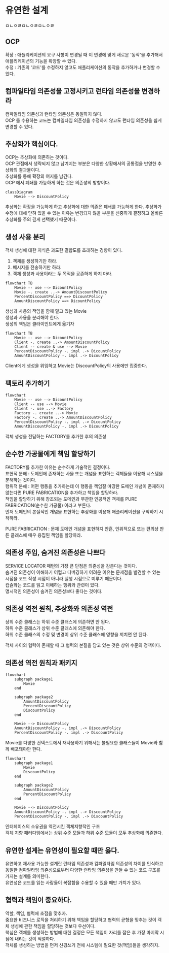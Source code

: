 # 유연한 설계

ㅁㄴㅇㄹㅁㄴㅇㄹㅁㄴㅇㄹ

## OCP

확장 : 애플리케이션의 요구 사항이 변경될 때 이 변경에 맞게 새로운 '동작'을 추가해서 애플리케이션의 기능을 확장할 수 있다.<br />
수정 : 기존의 '코드'를 수정하지 않고도 애플리케이션의 동작을 추가하거나 변경할 수 있다.<br />

## 컴파일타임 의존성을 고정시키고 런타임 의존성을 변경하라

컴파일타임 의존성과 런타임 의존성은 동일하지 않다.<br />
OCP 를 수용하는 코드는 컴파일타임 의존성을 수정하지 않고도 런타임 의존성을 쉽게 변경할 수 있다.<br />

## 추상화가 핵심이다.

OCP는 추상화에 의존하는 것이다.<br />
OCP 관점에서 생략되지 않고 남겨지는 부분은 다양한 상황에서의 공통점을 반영한 추상화의 결과물이다.<br />
추상화를 통해 확장의 여지를 남긴다.<br />
OCP 에서 폐쇄를 가능하게 하는 것은 의존성의 방향이다.<br />

```mermaid
classDiagram
    Movie --> DiscountPolicy
```

추상화는 확장을 가능하게 하고 추상화에 대한 의존은 폐쇄를 가능하게 한다.
추상화가 수정에 대해 닫혀 있을 수 있는 이유는 변경되지 않을 부분을 신중하게 결정하고 올바른 추상화를 주의 깊게 선택했기 때문이다.<br />

## 생성 사용 분리

객체 생성에 대한 지식은 과도한 결합도를 초래하는 경향이 있다.<br />

1. 객체를 생성하기만 하라.
2. 메시지를 전송하기만 하라.
3. 객체 생성과 사용이라는 두 목적을 공존하게 하지 마라.<br />

```mermaid
flowchart TB
    Movie -- use --> DicountPolicy
    Movie -. create ..-> AmountDiscountPolicy
    PercentDiscountPolicy ==> DicountPolicy
    AmountDiscountPolicy ==> DicountPolicy
```

생성과 사용의 책임을 함께 맡고 있는 Movie<br />
생성과 사용을 분리해야 한다.<br />
생성의 책임은 클라이언트에게 옮기자<br />

```mermaid
flowchart TB
    Movie -- use --> DicountPolicy
    Client -. create ..-> AmountDiscountPolicy
    Client -- create & use --> Movie
    PercentDiscountPolicy -. impl .-> DicountPolicy
    AmountDiscountPolicy -. impl .-> DicountPolicy
```

Client에게 생성을 위임하고 Movie는 DiscountPolicy의 사용에만 집중한다.<br />

## 팩토리 추가하기

```mermaid
flowchart
    Movie -- use --> DicountPolicy
    Client -- use --> Movie
    Client -. use ..-> Factory
    Factory -. create ..-> Movie
    Factory -. create ..-> AmountDiscountPolicy
    PercentDiscountPolicy -. impl .-> DicountPolicy
    AmountDiscountPolicy -. impl .-> DicountPolicy
```

객체 생성을 전담하는 FACTORY를 추가한 후의 의존성<br/>

## 순수한 가공물에게 책임 할당하기

FACTORY를 추가한 이유는 순수하게 기술적인 결정이다.<br />
표현적 분해 : 도메인에 존재하는 사물 또는 개념을 표현하는 객체들을 이용해 시스템을 분해하는 것이다.<br />
행위적 분해 : 어떤 행동을 추가하는데 이 행동을 책임질 마땅한 도메인 개념이 존재하지 않는다면 PURE FABRICATION을 추가하고 책임을 할당하라.<br />
책임을 할당하기 위해 창조되는 도메인과 무관한 인공적인 객체를 PURE FABRICATION(순수한 가공물) 이라고 부른다.<br />
먼저 도메인의 본질적인 개념을 표현하는 추상화를 이용해 애플리케이션을 구착하기 시작하라.<br />

PURE FABRICATION : 문제 도메인 개념을 표현하지 안흔, 인위적으로 또는 편의상 만든 클래스에 매우 응집된 책임을 할당하라.<br />

## 의존성 주입, 숨겨진 의존성은 나쁘다

SERVICE LOCATOR 패턴의 가장 큰 단점은 의존성을 감춘다는 것이다.<br />
숨겨진 의존성이 이해하기 어렵고 디버깅하기 어려운 이유는 문제점을 발견할 수 있는 시점을 코드 작성 시점이 아니라 실행 시점으로 미루기 때문이다.<br />
캡슐화는 코드를 읽고 이해하는 행위와 관련이 있다.<br />
명시적인 의존성이 숨겨진 의존성보다 좋다는 것이다.<br />

## 의존성 역전 원칙, 추상화와 의존성 역전

상위 수준 클래스는 하위 수준 클래스에 의존하면 안 된다.<br />
하위 수준 클래스가 상위 수준 클래스에 의존해야 한다.<br />
하위 수준 클래스의 수정 및 변경이 상위 수준 클래스에 영향을 끼치면 안 된다.<br />

객체 사이의 협력이 존재할 때 그 협력의 본질을 담고 있는 것은 상위 수준의 정책이다.<br />

## 의존성 역전 원칙과 패키지

```mermaid
flowchart
    subgraph package1
        Movie
    end

    subgraph package2
        AmountDiscountPolicy
        PercentDiscountPolicy
        DiscountPolicy
    end

    Movie --> DiscountPolicy
    AmountDiscountPolicy -. impl .-> DiscountPolicy
    PercentDiscountPolicy -. impl .-> DiscountPolicy
```

Movie를 다양한 컨텍스트에서 재사용하기 위해서는 불필요한 클래스들이 Movie와 함께 배포돼야만 한다.

```mermaid
flowchart
    subgraph package1
        Movie
        DiscountPolicy
    end

    subgraph package2
        AmountDiscountPolicy
        PercentDiscountPolicy
    end

    Movie --> DiscountPolicy
    AmountDiscountPolicy -. impl .-> DiscountPolicy
    PercentDiscountPolicy -. impl .-> DiscountPolicy
```

인터페이스의 소유권을 역전시킨 객체지향적인 구조<br />
객체 지향 패러다임에서는 상위 수준 모듈과 하위 수준 모듈이 모두 추상화에 의존한다.<br />

## 유연한 설계는 유연성이 필요할 때만 옳다.

유연하고 재사용 가능한 설계란 런타임 의존성과 컴파일타임 의존성의 차이를 인식하고 동일한 컴파일타임 의존성으로부터 다양한 런타임 의존성을 만들 수 있는 코드 구조를 가지는 설계를 의미한다.<br />
유연성은 코드를 읽는 사람들이 복잡함을 수용할 수 있을 때만 가치가 있다.<br />

## 협력과 책임이 중요하다.

역할, 책임, 협력에 초점을 맞추자.<br />
중요한 비즈니스 로직을 처리하기 위해 책임을 할당하고 협력의 균형을 맞추는 것이 객체 생성에 관한 책임을 할당하는 것보다 우선이다.<br />
핵심은 객체를 생성하는 방법에 대한 결정은 모든 책임이 자리를 잡은 후 가장 마지막 시점에 내리는 것이 적절하다.<br />
객체를 생성하는 방법을 먼저 신경쓰기 전에 시스템에 필요한 것(책임)들을 생각하자.<br /> 